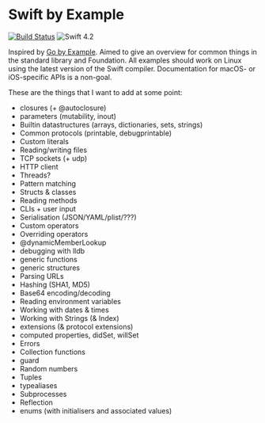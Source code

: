 # Swift by Example

[![Build Status](https://travis-ci.org/willhbr/swift-by-example.svg?branch=master)](https://travis-ci.org/willhbr/swift-by-example) ![Swift 4.2](https://img.shields.io/badge/Swift-4.2-DB452D.svg)

Inspired by [Go by Example](https://gobyexample.com). Aimed to give an overview for common things in the standard library and Foundation. All examples should work on Linux using the latest version of the Swift compiler. Documentation for macOS- or iOS-specific APIs is a non-goal.

These are the things that I want to add at some point:

+ closures (+ @autoclosure)
+ parameters (mutability, inout)
+ Builtin datastructures (arrays, dictionaries, sets, strings)
+ Common protocols (printable, debugprintable)
+ Custom literals
+ Reading/writing files
+ TCP sockets (+ udp)
+ HTTP client
+ Threads?
+ Pattern matching
+ Structs & classes
+ Reading methods
+ CLIs + user input
+ Serialisation (JSON/YAML/plist/???)
+ Custom operators
+ Overriding operators
+ @dynamicMemberLookup
+ debugging with lldb
+ generic functions
+ generic structures
+ Parsing URLs
+ Hashing (SHA1, MD5)
+ Base64 encoding/decoding
+ Reading environment variables
+ Working with dates & times
+ Working with Strings (& Index)
+ extensions (& protocol extensions)
+ computed properties, didSet, willSet
+ Errors
+ Collection functions
+ guard
+ Random numbers
+ Tuples
+ typealiases
+ Subprocesses
+ Reflection
+ enums (with initialisers and associated values)